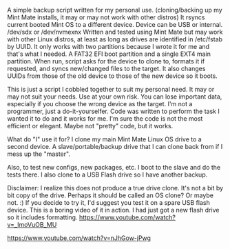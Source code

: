 A simple backup script written for my personal use. (cloning/backing up my Mint Mate installs, it may or may not work with other distros)
It rsyncs current booted Mint OS to a different device. Device can be USB or internal. /dev/sdx or /dev/nvmexnx
Written and tested using Mint Mate but may work with other Linux distros, at least as long as
drives are identified in /etc/fstab by UUID.
It only works with two partitions because I wrote it for me and that's what I needed. A FAT32 EFI boot partition and a single EXT4 main partition.
When run, script asks for the device to clone to, formats it if requested, and syncs new/changed files to the target.
It also changes UUIDs from those of the old device to those of the new device so it boots.

This is just a script I cobbled together to suit my personal need. It may or may not suit your needs.
Use at your own risk. You can lose important data, especially if
you choose the wrong device as the target.
I'm not a programmer, just a do-it-yourselfer. Code was written to perform the task I wanted it to do and it works for me.
I'm sure the code is not the most efficient or elegant. Maybe not "pretty" code, but it works.

What do "I" use it for? I clone my main Mint Mate Linux OS drive to a second device. A slave/portable/backup drive that I can clone back from if I mess up the "master".

Also, to test new configs, new packages, etc. I boot to the slave and do the tests there.
I also clone to a USB Flash drive so I have another backup.

Disclaimer: I realize this does not produce a true drive clone. It's not a bit by bit copy of the drive. Perhaps it should be called an OS clone? Or maybe not. :)
If you decide to try it, I'd suggest you test it on a spare USB flash device. 
This is a boring video of it in action. I had just got a new flash drive so it includes formatting.
https://www.youtube.com/watch?v=_ImoVuOB_MU

https://www.youtube.com/watch?v=nJhGow-jPwg
